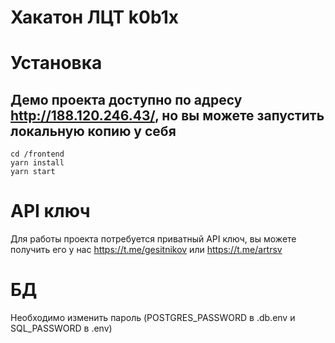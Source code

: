 # Хакатон ЛЦТ k0b1x

# Установка
## Демо проекта доступно по адресу http://188.120.246.43/, но вы можете запустить локальную копию у себя
    cd /frontend
    yarn install
    yarn start

# API ключ
Для работы проекта потребуется приватный API ключ, вы можете получить его у нас https://t.me/gesitnikov или https://t.me/artrsv

# БД
Необходимо изменить пароль (POSTGRES_PASSWORD в .db.env и SQL_PASSWORD в .env)
